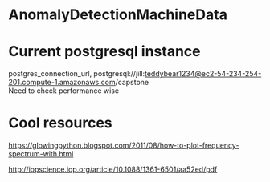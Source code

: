 # AnomalyDetectionMachineData

# Current postgresql instance
postgres_connection_url, postgresql://jill:teddybear1234@ec2-54-234-254-201.compute-1.amazonaws.com/capstone
<br>
Need to check performance wise

# Cool resources
https://glowingpython.blogspot.com/2011/08/how-to-plot-frequency-spectrum-with.html

 http://iopscience.iop.org/article/10.1088/1361-6501/aa52ed/pdf
